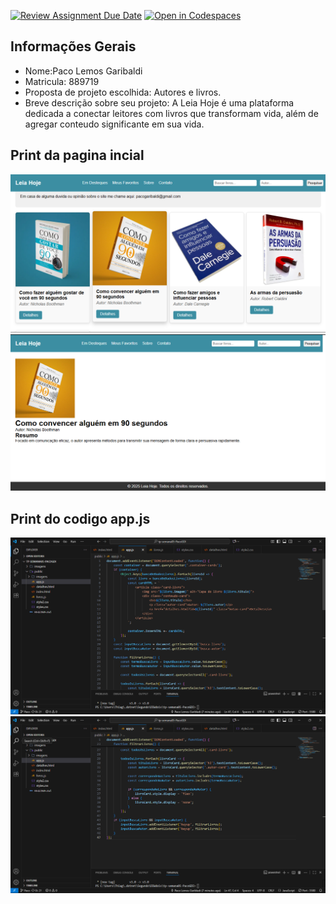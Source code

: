 [![Review Assignment Due Date](https://classroom.github.com/assets/deadline-readme-button-22041afd0340ce965d47ae6ef1cefeee28c7c493a6346c4f15d667ab976d596c.svg)](https://classroom.github.com/a/KZhXwLZL)
[![Open in Codespaces](https://classroom.github.com/assets/launch-codespace-2972f46106e565e64193e422d61a12cf1da4916b45550586e14ef0a7c637dd04.svg)](https://classroom.github.com/open-in-codespaces?assignment_repo_id=20649991)


## Informações Gerais

- Nome:Paco Lemos Garibaldi
- Matricula: 889719
- Proposta de projeto escolhida: Autores e livros.
- Breve descrição sobre seu projeto: A Leia Hoje é uma plataforma dedicada a conectar leitores com livros que transformam vida, além de agregar conteudo significante em sua vida.

## Print da pagina incial

![pagina inicial](imagens/paginaiicial.png)
![pagina detalhes](imagens/detalhes.png)

## Print do codigo app.js
![App JSON](imagens/appJSON1.png)
![App JSON](imagens/appJSON2.png)
